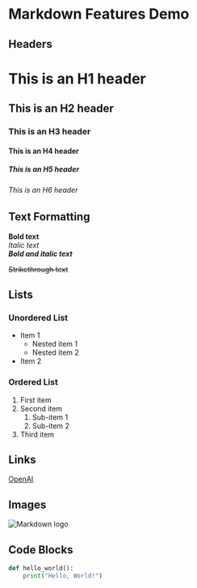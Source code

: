 # Markdown Features Demo

## Headers

# This is an H1 header
## This is an H2 header
### This is an H3 header
#### This is an H4 header
##### This is an H5 header
###### This is an H6 header

## Text Formatting

**Bold text**  
*Italic text*  
***Bold and italic text***

~~Strikethrough text~~

## Lists

### Unordered List
- Item 1
    - Nested item 1
    - Nested item 2
- Item 2

### Ordered List
1. First item
2. Second item
    1. Sub-item 1
    2. Sub-item 2
3. Third item

## Links

[OpenAI](https://www.openai.com)

## Images

![Markdown logo](https://markdown-here.com/img/icon256.png)

## Code Blocks

```python
def hello_world():
    print("Hello, World!")

